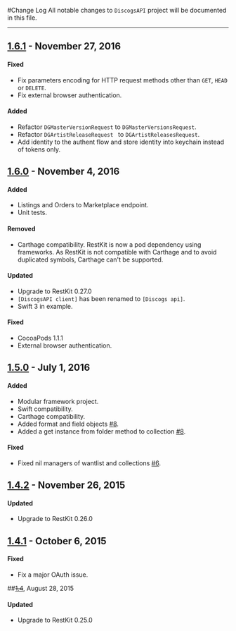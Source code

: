 #Change Log
All notable changes to `DiscogsAPI` project will be documented in this file.

--- 

## [1.6.1](https://github.com/maxep/DiscogsAPI/releases/tag/v1.6.0) - November 27, 2016

#### Fixed
- Fix parameters encoding for HTTP request methods other than `GET`, `HEAD` or `DELETE`.
- Fix external browser authentication.

#### Added
- Refactor `DGMasterVersionRequest` to `DGMasterVersionsRequest`.
- Refactor `DGArtistReleaseRequest ` to `DGArtistReleasesRequest`.
- Add identity to the authent flow and store identity into keychain instead of tokens only.

## [1.6.0](https://github.com/maxep/DiscogsAPI/releases/tag/v1.6.0) - November 4, 2016

#### Added
- Listings and Orders to Marketplace endpoint.
- Unit tests.

#### Removed
- Carthage compatibility. RestKit is now a pod dependency using frameworks.
  As RestKit is not compatible with Carthage and to avoid duplicated symbols, Carthage can't be supported.

#### Updated
- Upgrade to RestKit 0.27.0
- `[DiscogsAPI client]` has been renamed to `[Discogs api]`.
- Swift 3 in example.

#### Fixed
- CocoaPods 1.1.1
- External browser authentication.

## [1.5.0](https://github.com/maxep/DiscogsAPI/releases/tag/v1.5.0) - July 1, 2016

#### Added
- Modular framework project.
- Swift compatibility.
- Carthage compatibility.
- Added format and field objects [#8](https://github.com/maxep/DiscogsAPI/pull/8).
- Added a get instance from folder method to collection [#8](https://github.com/maxep/DiscogsAPI/pull/8).

#### Fixed
- Fixed nil managers of wantlist and collections [#6](https://github.com/maxep/DiscogsAPI/pull/6).

## [1.4.2](https://github.com/maxep/DiscogsAPI/releases/tag/v1.4.2) - November 26, 2015

#### Updated
- Upgrade to RestKit 0.26.0

## [1.4.1](https://github.com/maxep/DiscogsAPI/releases/tag/v1.4.1) - October 6, 2015

#### Fixed
- Fix a major OAuth issue.

##~~[1.4](https://github.com/maxep/DiscogsAPI/releases/tag/v1.4)~~, August 28, 2015

#### Updated
- Upgrade to RestKit 0.25.0
